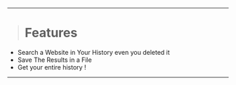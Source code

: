 -----

> # Features


* Search a Website in Your History even you deleted it
* Save The Results in a File
* Get your entire history !

-----
